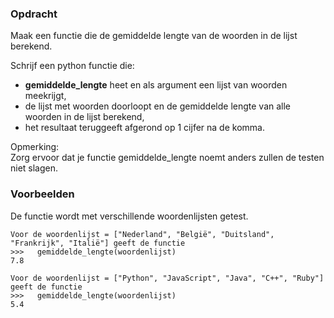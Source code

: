 ### Opdracht

Maak een functie die de gemiddelde lengte van de woorden in de lijst berekend.

Schrijf een python functie die:
+ **gemiddelde_lengte** heet en als argument een lijst van woorden meekrijgt,
+ de lijst met woorden doorloopt en de gemiddelde lengte van alle woorden in de lijst berekend,
+ het resultaat teruggeeft afgerond op 1 cijfer na de komma.

Opmerking:  
    Zorg ervoor dat je functie gemiddelde_lengte noemt anders zullen de testen niet slagen.


### Voorbeelden

De functie wordt met verschillende woordenlijsten getest.
    
    Voor de woordenlijst = ["Nederland", "België", "Duitsland", "Frankrijk", "Italië"] geeft de functie  
    >>>   gemiddelde_lengte(woordenlijst)
    7.8  

    Voor de woordenlijst = ["Python", "JavaScript", "Java", "C++", "Ruby"] geeft de functie
    >>>   gemiddelde_lengte(woordenlijst)
    5.4
     
     
    
